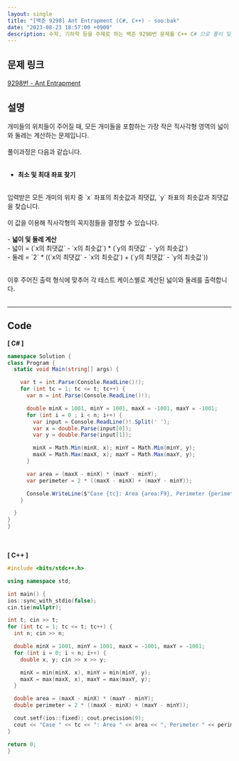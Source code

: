 ```yaml
---
layout: single
title: "[백준 9298] Ant Entrapment (C#, C++) - soo:bak"
date: "2023-08-23 18:57:00 +0900"
description: 수학, 기하학 등을 주제로 하는 백준 9298번 문제를 C++ C# 으로 풀이 및 해설
---
```


## 문제 링크
  [9298번 - Ant Entrapment](https://www.acmicpc.net/problem/9298)

## 설명
개미들의 위치들이 주어질 때, 모든 개미들을 포함하는 가장 작은 직사각형 영역의 넓이와 둘레는 계산하는 문제입니다. <br>
<br>
풀이과정은 다음과 같습니다. <br>
<br>
- <b>최소 및 최대 좌표 찾기</b> <br>
<br>
입력받은 모든 개미의 위치 중 `x` 좌표의 최솟값과 최댓값, `y` 좌표의 최솟값과 최댓값을 찾습니다.<br>
<br>
이 값을 이용해 직사각형의 꼭지점들을 결정할 수 있습니다.<br>
<br>
- <b> 넓이 및 둘레 계산 </b><br>
  - 넓이 = (`x의 최댓값` - `x의 최솟값`) * (`y의 최댓값` - `y의 최솟값`)<br>
  - 둘레 = `2` * ((`x의 최댓값` - `x의 최솟값`) + (`y의 최댓값` - `y의 최솟값`))<br>
<br>

이후 주어진 출력 형식에 맞추어 각 테스트 케이스별로 계산된 넓이와 둘레를 출력합니다. <br>
<br>

- - -

## Code
<b>[ C# ] </b>
<br>

  ```c#
namespace Solution {
  class Program {
    static void Main(string[] args) {

      var t = int.Parse(Console.ReadLine()!);
      for (int tc = 1; tc <= t; tc++) {
        var n = int.Parse(Console.ReadLine()!);

        double minX = 1001, minY = 1001, maxX = -1001, maxY = -1001;
        for (int i = 0 ; i < n; i++) {
          var input = Console.ReadLine()!.Split(' ');
          var x = double.Parse(input[0]);
          var y = double.Parse(input[1]);

          minX = Math.Min(minX, x); minY = Math.Min(minY, y);
          maxX = Math.Max(maxX, x); maxY = Math.Max(maxY, y);
        }

        var area = (maxX - minX) * (maxY - minY);
        var perimeter = 2 * ((maxX - minX) + (maxY - minY));

        Console.WriteLine($"Case {tc}: Area {area:F9}, Perimeter {perimeter:F9}");
      }

    }
  }
}
  ```
<br><br>
<b>[ C++ ] </b>
<br>

  ```c++
#include <bits/stdc++.h>

using namespace std;

int main() {
  ios::sync_with_stdio(false);
  cin.tie(nullptr);

  int t; cin >> t;
  for (int tc = 1; tc <= t; tc++) {
    int n; cin >> n;

    double minX = 1001, minY = 1001, maxX = -1001, maxY = -1001;
    for (int i = 0; i < n; i++) {
      double x, y; cin >> x >> y;

      minX = min(minX, x), minY = min(minY, y);
      maxX = max(maxX, x), maxY = max(maxY, y);
    }

    double area = (maxX - minX) * (maxY - minY);
    double perimeter = 2 * ((maxX - minX) + (maxY - minY));

    cout.setf(ios::fixed); cout.precision(9);
    cout << "Case " << tc << ": Area " << area << ", Perimeter " << perimeter << "\n";
  }

  return 0;
}
  ```
